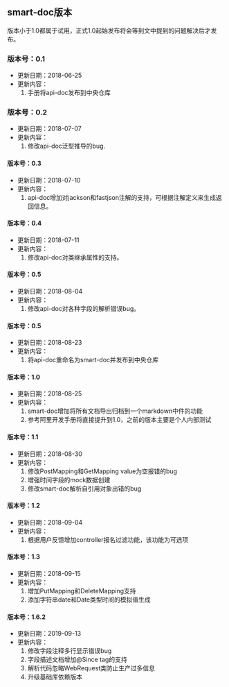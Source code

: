 ## smart-doc版本
版本小于1.0都属于试用，正式1.0起始发布将会等到文中提到的问题解决后才发布。
### 版本号：0.1 
- 更新日期：2018-06-25  
- 更新内容：
	1. 手册将api-doc发布到中央仓库
### 版本号：0.2  
- 更新日期：2018-07-07
- 更新内容：
	1. 修改api-doc泛型推导的bug.
#### 版本号：0.3
- 更新日期：2018-07-10
- 更新内容：
	1. api-doc增加对jackson和fastjson注解的支持，可根据注解定义来生成返回信息。
#### 版本号：0.4
- 更新日期：2018-07-11
- 更新内容：
	1. 修改api-doc对类继承属性的支持。
#### 版本号：0.5
- 更新日期：2018-08-04
- 更新内容：
	1. 修改api-doc对各种字段的解析错误bug。
#### 版本号：0.5
- 更新日期：2018-08-23
- 更新内容：
	1. 将api-doc重命名为smart-doc并发布到中央仓库
#### 版本号：1.0
- 更新日期：2018-08-25
- 更新内容：
	1. smart-doc增加将所有文档导出归档到一个markdown中件的功能
	2. 参考阿里开发手册将直接提升到1.0，之前的版本主要是个人内部测试
#### 版本号：1.1
- 更新日期：2018-08-30
- 更新内容：
	1. 修改PostMapping和GetMapping value为空报错的bug
	2. 增强时间字段的mock数据创建
	3. 修改smart-doc解析自引用对象出错的bug
#### 版本号：1.2
- 更新日期：2018-09-04
- 更新内容：
	1. 根据用户反馈增加controller报名过滤功能，该功能为可选项
#### 版本号：1.3
- 更新日期：2018-09-15
- 更新内容：
	1. 增加PutMapping和DeleteMapping支持
	2. 添加字符串date和Date类型时间的模拟值生成
#### 版本号：1.6.2
- 更新日期：2019-09-13
- 更新内容：
	1. 修改字段注释多行显示错误bug
	2. 字段描述文档增加@Since tag的支持
	3. 解析代码忽略WebRequest类防止生产过多信息
	4. 升级基础库依赖版本